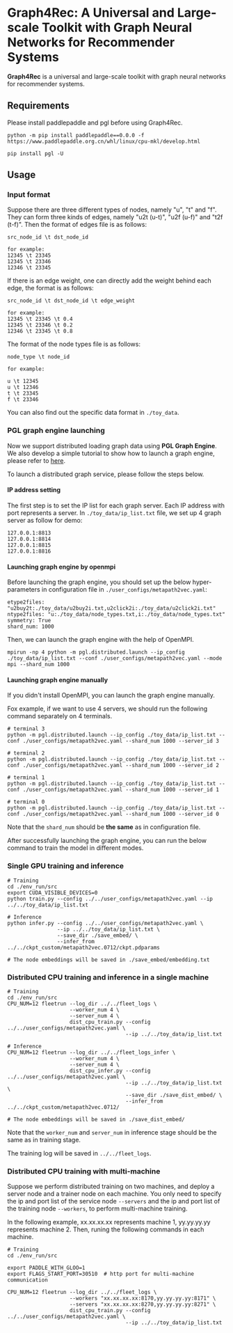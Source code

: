 # Graph4Rec: A Universal and Large-scale Toolkit with Graph Neural Networks for Recommender Systems

**Graph4Rec** is a universal and large-scale toolkit with graph neural networks for recommender systems.

## Requirements

Please install paddlepaddle and pgl before using Graph4Rec.

```
python -m pip install paddlepaddle==0.0.0 -f https://www.paddlepaddle.org.cn/whl/linux/cpu-mkl/develop.html

pip install pgl -U
```

## Usage

### Input format


Suppose there are three different types of nodes, namely "u", "t" and "f".
They can form three kinds of edges, namely "u2t (u-t)", "u2f (u-f)" and "t2f (t-f)".
Then the format of edges file is as follows:

```
src_node_id \t dst_node_id

for example:
12345 \t 23345
12345 \t 23346
12346 \t 23345
```

If there is an edge weight, one can directly add the weight behind each edge, the format is as follows:

```
src_node_id \t dst_node_id \t edge_weight

for example:
12345 \t 23345 \t 0.4
12345 \t 23346 \t 0.2
12346 \t 23345 \t 0.8
```

The format of the node types file is as follows:

```
node_type \t node_id

for example:

u \t 12345
u \t 12346
t \t 23345
f \t 23346
```

You can also find out the specific data format in `./toy_data`.


### PGL graph engine launching

Now we support distributed loading graph data using **PGL Graph Engine**. We also develop a simple tutorial to show how to launch a graph engine, please refer to [here](../../tutorials/working_with_distributed_graph_engine.ipynb).

To launch a distributed graph service, please follow the steps below.

#### IP address setting

The first step is to set the IP list for each graph server. Each IP address with port represents a server. In `./toy_data/ip_list.txt` file, we set up 4 graph server as follow for demo:

```
127.0.0.1:8813
127.0.0.1:8814
127.0.0.1:8815
127.0.0.1:8816
```

#### Launching graph engine by openmpi

Before launching the graph engine, you should set up the below hyper-parameters in configuration file in `./user_configs/metapath2vec.yaml`:

```
etype2files: "u2buy2t:./toy_data/u2buy2i.txt,u2click2i:./toy_data/u2click2i.txt"
ntype2files: "u:./toy_data/node_types.txt,i:./toy_data/node_types.txt"
symmetry: True
shard_num: 1000
```

Then, we can launch the graph engine with the help of OpenMPI.

```
mpirun -np 4 python -m pgl.distributed.launch --ip_config ./toy_data/ip_list.txt --conf ./user_configs/metapath2vec.yaml --mode mpi --shard_num 1000
```

#### Launching graph engine manually

If you didn't install OpenMPI, you can launch the graph engine manually. 

Fox example, if we want to use 4 servers, we should run the following command separately on 4 terminals.

```
# terminal 3
python -m pgl.distributed.launch --ip_config ./toy_data/ip_list.txt --conf ./user_configs/metapath2vec.yaml --shard_num 1000 --server_id 3

# terminal 2
python -m pgl.distributed.launch --ip_config ./toy_data/ip_list.txt --conf ./user_configs/metapath2vec.yaml --shard_num 1000 --server_id 2

# terminal 1
python -m pgl.distributed.launch --ip_config ./toy_data/ip_list.txt --conf ./user_configs/metapath2vec.yaml --shard_num 1000 --server_id 1

# terminal 0
python -m pgl.distributed.launch --ip_config ./toy_data/ip_list.txt --conf ./user_configs/metapath2vec.yaml --shard_num 1000 --server_id 0
```

Note that the `shard_num` should be **the same** as in configuration file.

After successfully launching the graph engine, you can run the below command to train the model in different modes.

### Single GPU training and inference

```
# Training
cd ./env_run/src
export CUDA_VISIBLE_DEVICES=0
python train.py --config ../../user_configs/metapath2vec.yaml --ip ../../toy_data/ip_list.txt

# Inference
python infer.py --config ../../user_configs/metapath2vec.yaml \
                --ip ../../toy_data/ip_list.txt \
                --save_dir ./save_embed/ \
                --infer_from ../../ckpt_custom/metapath2vec.0712/ckpt.pdparams

# The node embeddings will be saved in ./save_embed/embedding.txt

```

### Distributed CPU training and inference in a single machine

```
# Training
cd ./env_run/src
CPU_NUM=12 fleetrun --log_dir ../../fleet_logs \
                    --worker_num 4 \
                    --server_num 4 \
                    dist_cpu_train.py --config ../../user_configs/metapath2vec.yaml \
                                      --ip ../../toy_data/ip_list.txt

# Inference
CPU_NUM=12 fleetrun --log_dir ../../fleet_logs_infer \
                    --worker_num 4 \
                    --server_num 4 \
                    dist_cpu_infer.py --config ../../user_configs/metapath2vec.yaml \
                                      --ip ../../toy_data/ip_list.txt \
                                      --save_dir ./save_dist_embed/ \
                                      --infer_from ../../ckpt_custom/metapath2vec.0712/

# The node embeddings will be saved in ./save_dist_embed/

```

Note that the `worker_num` and `server_num` in inference stage should be the same as in training stage.

The training log will be saved in `../../fleet_logs`.

### Distributed CPU training with multi-machine

Suppose we perform distributed training on two machines, and deploy a server node and a trainer node on each machine. You only need to specify the ip and port list of the service node `--servers` and the ip and port list of the training node `--workers`, to perform multi-machine training.

In the following example, xx.xx.xx.xx represents machine 1, yy.yy.yy.yy represents machine 2. Then, runing the following commands in each machine.

```
# Training
cd ./env_run/src

export PADDLE_WITH_GLOO=1
export FLAGS_START_PORT=30510  # http port for multi-machine communication

CPU_NUM=12 fleetrun --log_dir ../../fleet_logs \
                    --workers "xx.xx.xx.xx:8170,yy.yy.yy.yy:8171" \
                    --servers "xx.xx.xx.xx:8270,yy.yy.yy.yy:8271" \
                    dist_cpu_train.py --config ../../user_configs/metapath2vec.yaml \
                                      --ip ../../toy_data/ip_list.txt

```
